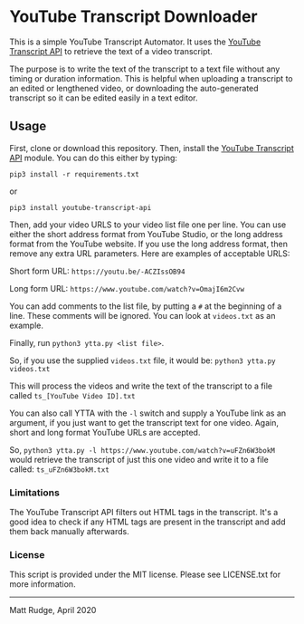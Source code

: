 # YouTube Transcript Downloader

This is a simple YouTube Transcript Automator. It uses the [YouTube Transcript API](https://pypi.org/project/youtube-transcript-api) to retrieve the text of a video transcript.

The purpose is to write the text of the transcript to a text file without any timing or duration information. This is helpful when uploading a transcript to an edited or lengthened video, or downloading the auto-generated transcript so it can be edited easily in a text editor.

## Usage

First, clone or download this repository.
Then, install the [YouTube Transcript API](https://pypi.org/project/youtube-transcript-api) module. You can do this either by typing:
```
pip3 install -r requirements.txt
```
or
```
pip3 install youtube-transcript-api
```
Then, add your video URLS to your video list file one per line. You can use either the short address format from YouTube Studio, or the long address format from the YouTube website. If you use the long address format, then remove any extra URL parameters. Here are examples of acceptable URLS:

Short form URL: `https://youtu.be/-ACZIssOB94`

Long form URL: `https://www.youtube.com/watch?v=OmajI6m2Cvw`

You can add comments to the list file, by putting a `#` at the beginning of a line. These comments will be ignored. You can look at `videos.txt` as an example.

Finally, run `python3 ytta.py <list file>`.

So, if you use the supplied `videos.txt` file, it would be: `python3 ytta.py videos.txt`

This will process the videos and write the text of the transcript to a file called `ts_[YouTube Video ID].txt`

You can also call YTTA with the `-l` switch and supply a YouTube link as an argument, if you just want to get the transcript text for one video. Again, short and long format YouTube URLs are accepted.

So, `python3 ytta.py -l https://www.youtube.com/watch?v=uFZn6W3bokM` would retrieve the transcript of just this one video and write it to a file called: `ts_uFZn6W3bokM.txt`

### Limitations

The YouTube Transcript API filters out HTML tags in the transcript. It's a good idea to check if any HTML tags are present in the transcript and add them back manually afterwards.

### License

This script is provided under the MIT license. Please see LICENSE.txt for more information.
_____
Matt Rudge, April 2020
